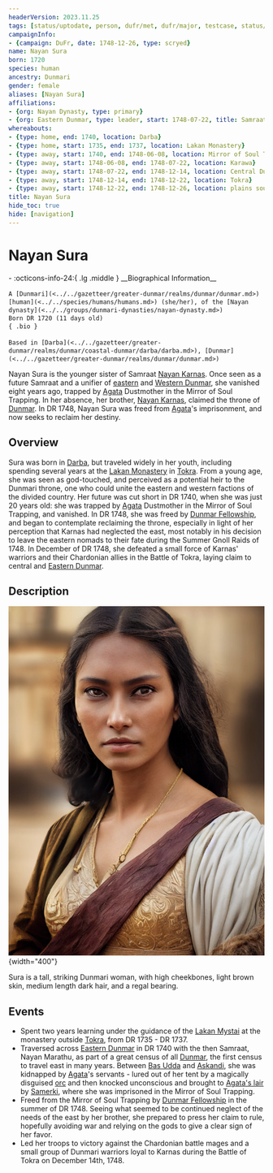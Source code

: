 ```yaml
---
headerVersion: 2023.11.25
tags: [status/uptodate, person, dufr/met, dufr/major, testcase, status/unknown]
campaignInfo:
- {campaign: DuFr, date: 1748-12-26, type: scryed}
name: Nayan Sura
born: 1720
species: human
ancestry: Dunmari
gender: female
aliases: [Nayan Sura]
affiliations:
- {org: Nayan Dynasty, type: primary}
- {org: Eastern Dunmar, type: leader, start: 1748-07-22, title: Samraat}
whereabouts:
- {type: home, end: 1740, location: Darba}
- {type: home, start: 1735, end: 1737, location: Lakan Monastery}
- {type: away, start: 1740, end: 1748-06-08, location: Mirror of Soul Trapping}
- {type: away, start: 1748-06-08, end: 1748-07-22, location: Karawa}
- {type: away, start: 1748-07-22, end: 1748-12-14, location: Central Dunmar}
- {type: away, start: 1748-12-14, end: 1748-12-22, location: Tokra}
- {type: away, start: 1748-12-22, end: 1748-12-26, location: plains south of Tokra}
title: Nayan Sura
hide_toc: true
hide: [navigation]
---
```

# Nayan Sura
<div class="grid cards ext-narrow-margin ext-one-column" markdown>
- :octicons-info-24:{ .lg .middle } __Biographical Information__

    A [Dunmari](<../../gazetteer/greater-dunmar/realms/dunmar/dunmar.md>) [human](<../../species/humans/humans.md>) (she/her), of the [Nayan dynasty](<../../groups/dunmari-dynasties/nayan-dynasty.md>)  
    Born DR 1720 (11 days old)  
    { .bio }

    Based in [Darba](<../../gazetteer/greater-dunmar/realms/dunmar/coastal-dunmar/darba/darba.md>), [Dunmar](<../../gazetteer/greater-dunmar/realms/dunmar/dunmar.md>)
</div>



Nayan Sura is the younger sister of Samraat [Nayan Karnas](<./nayan-karnas.md>). Once seen as a future Samraat and a unifier of [eastern](<../../gazetteer/greater-dunmar/realms/dunmar/eastern-dunmar/eastern-dunmar.md>) and [Western Dunmar](<../../gazetteer/greater-dunmar/realms/dunmar/western-dunmar/western-dunmar.md>), she vanished eight years ago, trapped by [Agata](<../fey/agata.md>) Dustmother in the Mirror of Soul Trapping. In her absence, her brother, [Nayan Karnas](<./nayan-karnas.md>), claimed the throne of [Dunmar](<../../gazetteer/greater-dunmar/realms/dunmar/dunmar.md>). In DR 1748, Nayan Sura was freed from [Agata](<../fey/agata.md>)'s imprisonment, and now seeks to reclaim her destiny. 
## Overview

Sura was born in [Darba](<../../gazetteer/greater-dunmar/realms/dunmar/coastal-dunmar/darba/darba.md>), but traveled widely in her youth, including spending several years at the [Lakan Monastery](<../../gazetteer/greater-dunmar/realms/dunmar/central-dunmar/tokra/lakan-monastery.md>) in [Tokra](<../../gazetteer/greater-dunmar/realms/dunmar/central-dunmar/tokra/tokra.md>). From a young age, she was seen as god-touched, and perceived as a potential heir to the Dunmari throne, one who could unite the eastern and western factions of the divided country. Her future was cut short in DR 1740, when she was just 20 years old: she was trapped by [Agata](<../fey/agata.md>) Dustmother in the Mirror of Soul Trapping, and vanished. In DR 1748, she was freed by [Dunmar Fellowship](<../pcs/dunmar-fellowship/dunmar-fellowship.md>), and began to contemplate reclaiming the throne, especially in light of her perception that Karnas had neglected the east, most notably in his decision to leave the eastern nomads to their fate during the Summer Gnoll Raids of 1748. In December of DR 1748, she defeated a small force of Karnas' warriors and their Chardonian allies in the Battle of Tokra, laying claim to central and [Eastern Dunmar](<../../gazetteer/greater-dunmar/realms/dunmar/eastern-dunmar/eastern-dunmar.md>). 
## Description

![Sura](../../assets/sura.png){width="400"}

Sura is a tall, striking Dunmari woman, with high cheekbones, light brown skin, medium length dark hair, and a regal bearing. 
## Events

- Spent two years learning under the guidance of the [Lakan Mystai](<../../groups/dunmari-mystery-cults/lakan-mystai.md>) at the monastery outside [Tokra](<../../gazetteer/greater-dunmar/realms/dunmar/central-dunmar/tokra/tokra.md>), from DR 1735 - DR 1737. 
- Traversed across [Eastern Dunmar](<../../gazetteer/greater-dunmar/realms/dunmar/eastern-dunmar/eastern-dunmar.md>) in DR 1740 with the then Samraat, Nayan Marathu, as part of a great census of all [Dunmar](<../../gazetteer/greater-dunmar/realms/dunmar/dunmar.md>), the first census to travel east in many years. Between [Bas Udda](<../../gazetteer/greater-dunmar/realms/dunmar/eastern-dunmar/bas-udda.md>) and [Askandi](<../../gazetteer/greater-dunmar/realms/dunmar/central-dunmar/askandi.md>), she was kidnapped by [Agata](<../fey/agata.md>)'s servants - lured out of her tent by a magically disguised [orc](<../../species/children-of-the-embodied-gods/orcs/orcs.md>) and then knocked unconscious and brought to [Agata's lair](<../../gazetteer/greater-dunmar/dunmari-basin/agata-s-lair.md>) by [Samerki](<../other-nonhumans/samerki.md>), where she was imprisoned in the Mirror of Soul Trapping. 
- Freed from the Mirror of Soul Trapping by [Dunmar Fellowship](<../pcs/dunmar-fellowship/dunmar-fellowship.md>) in the summer of DR 1748. Seeing what seemed to be continued neglect of the needs of the east by her brother, she prepared to press her claim to rule, hopefully avoiding war and relying on the gods to give a clear sign of her favor. 
- Led her troops to victory against the Chardonian battle mages and a small group of Dunmari warriors loyal to Karnas during the Battle of Tokra on December 14th, 1748. 








